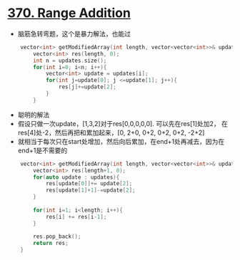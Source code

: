 # [370. Range Addition](https://leetcode.com/problems/range-addition/#/description)
*  脑筋急转弯题，这个是暴力解法，也能过

```C++
    vector<int> getModifiedArray(int length, vector<vector<int>>& updates) {
        vector<int> res(length, 0);
        int n = updates.size();
        for(int i=0; i<n; i++){
            vector<int> update = updates[i];
            for(int j=update[0]; j <=update[1]; j++){
                res[j]+=update[2];
            }
        }
  ```
	
* 聪明的解法
* 假设只做一次update，[1,3,2]对于res[0,0,0,0,0]. 可以先在res[1]处加2， 在res[4]处-2，然后再把和累加起来，[0, 2+0, 0+2, 0+2, 0+2, -2+2]
* 就相当于每次只在start处增加，然后向后累加，在end+1处再减去，因为在end+1是不需要的

```C++
    vector<int> getModifiedArray(int length, vector<vector<int>>& updates) {
        vector<int> res(length+1, 0);
        for(auto update : updates){
            res[update[0]]+= update[2];
            res[update[1]+1]-=update[2];
        }
        
        for(int i=1; i<length; i++){
            res[i] += res[i-1];
        }
        
        res.pop_back();
        return res;
    }
 ```
		
		
		
		
		
		
		
		
